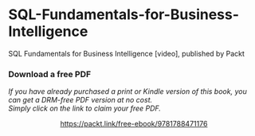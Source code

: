 # SQL-Fundamentals-for-Business-Intelligence
SQL Fundamentals for Business Intelligence [video], published by Packt
### Download a free PDF

 <i>If you have already purchased a print or Kindle version of this book, you can get a DRM-free PDF version at no cost.<br>Simply click on the link to claim your free PDF.</i>
<p align="center"> <a href="https://packt.link/free-ebook/9781788471176">https://packt.link/free-ebook/9781788471176 </a> </p>